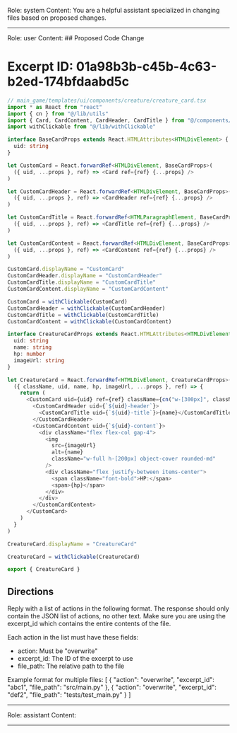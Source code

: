 Role: system
Content: You are a helpful assistant specialized in changing files based on proposed changes.
__________________
Role: user
Content: ## Proposed Code Change
# Excerpt ID: 01a98b3b-c45b-4c63-b2ed-174bfdaabd5c
```typescript
// main_game/templates/ui/components/creature/creature_card.tsx
import * as React from "react"
import { cn } from "@/lib/utils"
import { Card, CardContent, CardHeader, CardTitle } from "@/components/ui/card"
import withClickable from "@/lib/withClickable"

interface BaseCardProps extends React.HTMLAttributes<HTMLDivElement> {
  uid: string
}

let CustomCard = React.forwardRef<HTMLDivElement, BaseCardProps>(
  ({ uid, ...props }, ref) => <Card ref={ref} {...props} />
)

let CustomCardHeader = React.forwardRef<HTMLDivElement, BaseCardProps>(
  ({ uid, ...props }, ref) => <CardHeader ref={ref} {...props} />
)

let CustomCardTitle = React.forwardRef<HTMLParagraphElement, BaseCardProps & React.HTMLAttributes<HTMLHeadingElement>>(
  ({ uid, ...props }, ref) => <CardTitle ref={ref} {...props} />
)

let CustomCardContent = React.forwardRef<HTMLDivElement, BaseCardProps>(
  ({ uid, ...props }, ref) => <CardContent ref={ref} {...props} />
)

CustomCard.displayName = "CustomCard"
CustomCardHeader.displayName = "CustomCardHeader"
CustomCardTitle.displayName = "CustomCardTitle"
CustomCardContent.displayName = "CustomCardContent"

CustomCard = withClickable(CustomCard)
CustomCardHeader = withClickable(CustomCardHeader)
CustomCardTitle = withClickable(CustomCardTitle)
CustomCardContent = withClickable(CustomCardContent)

interface CreatureCardProps extends React.HTMLAttributes<HTMLDivElement> {
  uid: string
  name: string
  hp: number
  imageUrl: string
}

let CreatureCard = React.forwardRef<HTMLDivElement, CreatureCardProps>(
  ({ className, uid, name, hp, imageUrl, ...props }, ref) => {
    return (
      <CustomCard uid={uid} ref={ref} className={cn("w-[300px]", className)} {...props}>
        <CustomCardHeader uid={`${uid}-header`}>
          <CustomCardTitle uid={`${uid}-title`}>{name}</CustomCardTitle>
        </CustomCardHeader>
        <CustomCardContent uid={`${uid}-content`}>
          <div className="flex flex-col gap-4">
            <img 
              src={imageUrl}
              alt={name}
              className="w-full h-[200px] object-cover rounded-md"
            />
            <div className="flex justify-between items-center">
              <span className="font-bold">HP:</span>
              <span>{hp}</span>
            </div>
          </div>
        </CustomCardContent>
      </CustomCard>
    )
  }
)

CreatureCard.displayName = "CreatureCard"

CreatureCard = withClickable(CreatureCard)

export { CreatureCard }
```

## Directions
Reply with a list of actions in the following format. The response should only contain the JSON list of actions, no other text.
Make sure you are using the excerpt_id which contains the entire contents of the file.

Each action in the list must have these fields:
- action: Must be "overwrite"
- excerpt_id: The ID of the excerpt to use
- file_path: The relative path to the file

Example format for multiple files:
[
    {
        "action": "overwrite",
        "excerpt_id": "abc1",
        "file_path": "src/main.py"
    },
    {
        "action": "overwrite",
        "excerpt_id": "def2",
        "file_path": "tests/test_main.py"
    }
]
__________________
Role: assistant
Content: 
__________________
